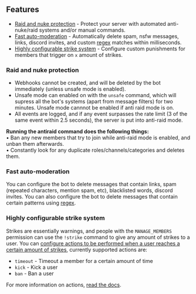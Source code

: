 ## Features
* [Raid and nuke protection]() - Protect your server with automated anti-nuke/raid systems and/or manual commands.
* [Fast auto-moderation]() - Automatically delete spam, nsfw messages, links, discord invites, and custom [regex]() matches within milliseconds.
* [Highly configurable strike system]() - Configure custom punishments for members that trigger on `x` amount of strikes.

### Raid and nuke protection
* Webhooks cannot be created, and will be deleted by the bot immediately (unless unsafe mode is enabled).
* Unsafe mode can enabled on with the `unsafe` command, which will supress all the bot's systems (apart from message filters) for two minutes. Unsafe mode cannnot be enabled if anti raid mode is on.
* All events are logged, and if any event surpasses the rate limit (3 of the same event within 2.5 seconds), the server is put into anti-raid mode.

**Running the antiraid command does the following things:**<br>
• Ban any new members that try to join while anti-raid mode is enabled, and unban them afterwards. <br>
• Constantly look for any duplicate roles/channels/categories and deletes them.

### Fast auto-moderation
You can configure the bot to delete messages that contain links, spam (repeated characters, mention spam, etc), blacklisted words, discord invites.
You can also configure the bot to delete messages that contain certain patterns using [regex]().

### Highly configurable strike system
Strikes are essentially warnings, and people with the `MANAGE_MEMBERS` permission can use the `!strike` command to give any amount of strikes to a user.
You can [configure actions to be performed when a user reaches a certain amount of strikes](), currently supported actions are:
* `timeout` - Timeout a member for a certain amount of time
* `kick` - Kick a user
* `ban` - Ban a user

For more information on actions, [read the docs]().
